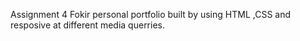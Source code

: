 Assignment 4 Fokir personal portfolio built by using HTML ,CSS and resposive at different media querries.
